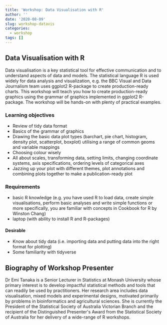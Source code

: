 ```yaml
---
title: 'Workshop: Data Visualisation with R'
author: ''
date: '2020-08-09'
slug: workshop-datavis
categories:
  - workshop
tags: []
---
```


## Data Visualisation with R

Data visualisation is a key statistical tool for effective communication and to understand aspects of data and models. The statistical language R is used widely for data analysis and visualization, e.g. the BBC Visual and Data Journalism team uses ggplot2 R-package to create production-ready charts. This workshop will teach you how to create production-ready graphics using the grammar of graphics implemented in ggplot2 R-package. The workshop will be hands-on with plenty of practical examples.

### Learning objectives

* Review of tidy data format
* Basics of the grammar of graphics
* Drawing the basic data plot types (barchart, pie chart, histogram, density plot, scatterplot, boxplot) utilising a range of common geoms and variable mappings
* Choosing colour wisely
* All about scales, transforming data, setting limits, changing coordinate systems, axis specifications, ordering levels of categorical axes
* Jazzing up your plot with different themes, plot annotations and combining plots together to make a publication-ready plot

### Requirements

* basic R knowledge (e.g. you have used R to load data, create simple visualisations, perform basic analyses and write simple functions or more specifically, you are familiar with concepts in Cookbook for R by Winston Chang)
* laptop (with ability to install R and R-packages)

#### Desirable

* Know about tidy data (i.e. importing data and putting data into the right format for plotting)
* Some familiarity with tidyverse

## Biography of Workshop Presenter

Dr Emi Tanaka is a Senior Lecturer in Statistics at Monash University whose primary interest is to develop impactful statistical methods and tools that can readily be used by practitioners. Her research area includes data visualisation, mixed models and experimental designs, motivated primarily by problems in bioinformatics and agricultural sciences. She is currently the President of the Statistical Society of Australia Victorian Branch and the recipient of the Distinguished Presenter's Award from the Statistical Society of Australia for her delivery of a wide-range of R workshops.

